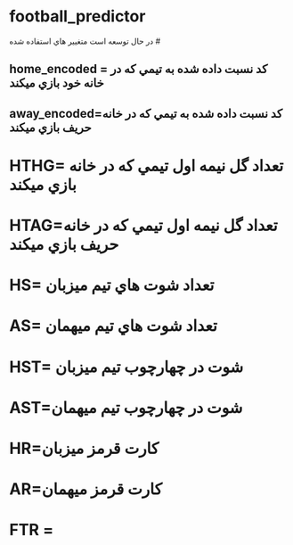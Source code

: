 # football_predictor
در حال توسعه است
متغيير هاي استفاده شده #
## home_encoded = كد نسبت داده شده به تيمي كه در خانه خود بازي ميكند 
## away_encoded=كد نسبت داده شده به تيمي كه در خانه حريف بازي ميكند 
# HTHG= تعداد گل نيمه اول تيمي كه در خانه بازي ميكند
# HTAG=تعداد گل نيمه اول تيمي كه در خانه حريف بازي ميكند
# HS= تعداد شوت هاي تيم ميزبان
# AS= تعداد شوت هاي تيم ميهمان
# HST= شوت در چهارچوب تيم ميزبان
# AST=شوت در چهارچوب تيم ميهمان 
# HR=كارت قرمز ميزبان
# AR=كارت قرمز ميهمان 
# FTR = 
